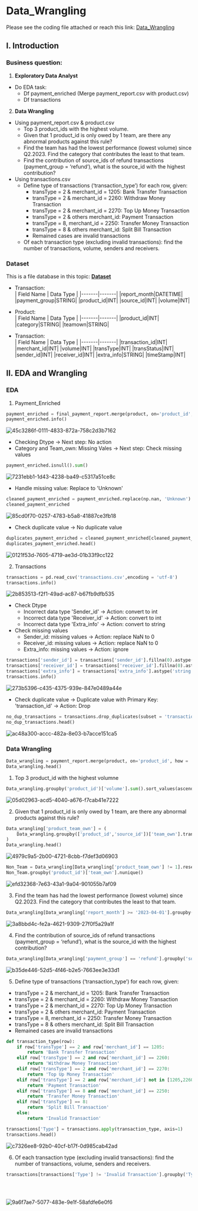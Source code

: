 # Data_Wrangling
Please see the coding file attached or reach this link: [Data_Wrangling](https://colab.research.google.com/drive/18jfqAQUxfjQRU-8-3guUfHlovR9QKcV7#scrollTo=Ypzc_zE2QR0G)

## I. Introduction
### Business question:
1. **Exploratory Data Analyst**
- Do EDA task:
  - Df payment_enriched (Merge payment_report.csv with product.csv)
  - Df transactions

2. **Data Wrangling**
- Using payment_report.csv & product.csv
  - Top 3 product_ids with the highest volume.
  - Given that 1 product_id is only owed by 1 team, are there any abnormal products against this rule?
  - Find the team has had the lowest performance (lowest volume) since Q2.2023. Find the category that contributes the least to that team.
  - Find the contribution of source_ids of refund transactions (payment_group = ‘refund’), what is the source_id with the highest contribution?
- Using transactions.csv
  - Define type of transactions (‘transaction_type’) for each row, given:
    - transType = 2 & merchant_id = 1205: Bank Transfer Transaction
    - transType = 2 & merchant_id = 2260: Withdraw Money Transaction
    - transType = 2 & merchant_id = 2270: Top Up Money Transaction
    - transType = 2 & others merchant_id: Payment Transaction
    - transType = 8, merchant_id = 2250: Transfer Money Transaction
    - transType = 8 & others merchant_id: Split Bill Transaction
    - Remained cases are invalid transactions
  - Of each transaction type (excluding invalid transactions): find the number of transactions, volume, senders and receivers.
### Dataset
This is a file database in this topic: [**Dataset**](https://drive.google.com/drive/u/0/folders/1tj4H9FB1_t4GmTdPOSr4YOrU2RRPHurI)
- Transaction: <br>
    | Field Name | Data Type |
    |-------|-------|
    |report_month|DATETIME|
    |payment_group|STRING|
    |product_id|INT|
    |source_id|INT|
    |volume|INT|

- Product: <br>
    | Field Name | Data Type |
    |-------|-------|
    |product_id|INT|
    |category|STRING|
    |teamown|STRING|
  
- Transaction: <br>
    | Field Name | Data Type |
    |-------|-------|
    |transaction_id|INT|
    |merchant_id|INT|
    |volume|INT|
    |transType|INT|
    |transStatus|INT|
    |sender_id|INT|
    |receiver_id|INT|
    |extra_info|STRING|
    |timeStamp|INT|

## II. EDA and Wrangling
### EDA
1. Payment_Enriched

```python
payment_enriched = final_payment_report.merge(product, on='product_id', how = 'left')
payment_enriched.info()
```
![45c3286f-0111-4833-872a-758c2d3b7162](https://github.com/user-attachments/assets/36751094-f285-4597-8ecd-ef84a5a79b8c)

- Checking Dtype -> Next step: No action
- Category and Team_own: Missing Vales -> Next step: Check missing values

```python
payment_enriched.isnull().sum()
```
![7231ebb1-1d43-4238-ba49-c5317a51ce8c](https://github.com/user-attachments/assets/ae30b0d7-6302-4bd0-b326-d766379aabfd)

- Handle missing value: Replace **<NA>** to 'Unknown'

```python
cleaned_payment_enriched = payment_enriched.replace(np.nan, 'Unknown')
cleaned_payment_enriched
```
![85cd0f70-0257-4783-b5a8-41887ce3fb18](https://github.com/user-attachments/assets/aec6b508-1ac8-47aa-89c7-62493f757b27)

- Check duplicate value -> No duplicate value
```python
duplicates_payment_enriched = cleaned_payment_enriched[cleaned_payment_enriched.duplicated(subset=['report_month','payment_group','product_id','source_id'], keep=False)]
duplicates_payment_enriched.head()
```

![0121f53d-7605-4719-ae3d-01b33f9cc122](https://github.com/user-attachments/assets/f1765502-b0fc-4837-aba1-eb26a5470f2d)

2. Transactions

```python
transactions = pd.read_csv('transactions.csv',encoding = 'utf-8')
transactions.info()
```
![2b853513-f2f1-49ad-ac87-b67fb9dfb535](https://github.com/user-attachments/assets/180a2eab-149a-4986-acc5-a2333f20c513)

- Check Dtype
  - Incorrect data type 'Sender_id' -> Action: convert to int
  - Incorrect data type 'Receiver_id' -> Action: convert to int
  - Incorrect data type 'Extra_info' -> Action: convert to string
- Check missing values
  - Sender_id: missing values -> Action: replace NaN to 0
  - Receiver_id: missing values -> Action: replace NaN to 0
  - Extra_info: missing values -> Action: ignore
 
```python
transactions['sender_id'] = transactions['sender_id'].fillna(0).astype('int')
transactions['receiver_id'] = transactions['receiver_id'].fillna(0).astype('int')
transactions['extra_info'] = transactions['extra_info'].astype('string')
transactions.info()
```

![273b5396-c435-4375-939e-847e0489a44e](https://github.com/user-attachments/assets/96d7959d-263f-491a-944b-15cea3637728)

- Check duplicate value -> Duplicate value with Primary Key: 'transaction_id' -> Action: Drop

```python
no_dup_transactions = transactions.drop_duplicates(subset = 'transaction_id', ignore_index= False)
no_dup_transactions.head()
```

![ac48a300-accc-482a-8e03-b7acce151ca5](https://github.com/user-attachments/assets/91500a7d-6f9a-4628-a61b-08418415b6ab)

### Data Wrangling

```python
Data_wrangling = payment_report.merge(product, on='product_id', how = 'left')
Data_wrangling.head()
```
1. Top 3 product_id with the highest volumne
```python
Data_wrangling.groupby('product_id')['volume'].sum().sort_values(ascending=False).head(3)
```

![05d02963-acd5-4040-a676-f7cab41e7222](https://github.com/user-attachments/assets/18c121b9-b5f8-43be-aada-eec11ae8669f)

2. Given that 1 product_id is only owed by 1 team, are there any abnormal products against this rule?
```python
Data_wrangling['product_team_own'] = (
    Data_wrangling.groupby(['product_id','source_id'])['team_own'].transform('nunique')
)
Data_wrangling.head()
```
![4979c9a5-2b00-4721-8cbb-f7def3d06903](https://github.com/user-attachments/assets/f3d0bde3-82b5-4efa-8972-4f267a6cea6f)

```python
Non_Team = Data_wrangling[Data_wrangling['product_team_own'] != 1].reset_index()
Non_Team.groupby('product_id')['team_own'].nunique()
```
![efd32368-7e63-43a1-9a04-901055b7af09](https://github.com/user-attachments/assets/809a586f-dfa9-4f35-acac-5573617a1e52)


3. Find the team has had the lowest performance (lowest volume) since Q2.2023. Find the category that contributes the least to that team.
```python
Data_wrangling[Data_wrangling['report_month'] >= '2023-04-01'].groupby(['team_own','category'])['volume'].sum().sort_values(ascending=True).head(1)
```
![3a8bbd4c-fe2a-4621-9309-27f0f5a29a1f](https://github.com/user-attachments/assets/822bd310-39bd-40fb-bdb2-e85e3dd18d15)



4. Find the contribution of source_ids of refund transactions (payment_group = ‘refund’), what is the source_id with the highest contribution?

```python
Data_wrangling[Data_wrangling['payment_group'] == 'refund'].groupby('source_id')['volume'].sum().sort_values(ascending=False).head(1)
```

![b35de446-52d5-4f46-b2e5-7663ee3e33d1](https://github.com/user-attachments/assets/2a4b2ed8-bb0e-488b-b1d4-ebf8e36665fd)


5. Define type of transactions (‘transaction_type’) for each row, given:
  - transType = 2 & merchant_id = 1205: Bank Transfer Transaction
  - transType = 2 & merchant_id = 2260: Withdraw Money Transaction
  - transType = 2 & merchant_id = 2270: Top Up Money Transaction
  - transType = 2 & others merchant_id: Payment Transaction
  - transType = 8, merchant_id = 2250: Transfer Money Transaction
  - transType = 8 & others merchant_id: Split Bill Transaction
  - Remained cases are invalid transactions

```python
def transaction_type(row):
    if row['transType'] == 2 and row['merchant_id'] == 1205:
        return 'Bank Transfer Transaction'
    elif row['transType'] == 2 and row['merchant_id'] == 2260:
        return 'Withdraw Money Transaction'
    elif row['transType'] == 2 and row['merchant_id'] == 2270:
        return 'Top Up Money Transaction'
    elif row['transType'] == 2 and row['merchant_id'] not in [1205,2260,2270]:
        return 'Payment Transaction'
    elif row['transType'] == 8 and row['merchant_id'] == 2250:
        return 'Transfer Money Transaction'
    elif row['transType'] == 8:
        return 'Split Bill Transaction'
    else:
        return 'Invalid Transaction'

transactions['Type'] = transactions.apply(transaction_type, axis=1)
transactions.head()

```

![c7326ee8-92b0-40cf-b17f-0d985cab42ad](https://github.com/user-attachments/assets/0dc67985-a47b-4283-9504-551d5f8d3235)


6. Of each transaction type (excluding invalid transactions): find the number of transactions, volume, senders and receivers.
```python
transactions[transactions['Type'] != 'Invalid Transaction'].groupby('Type').agg({'transaction_id': 'count'
                                                                                , 'volume': 'sum'
                                                                                , 'sender_id': 'nunique'
                                                                                , 'receiver_id': 'nunique'})
```


![9a6f7ae7-5077-483e-9e1f-58afdfe6e0f6](https://github.com/user-attachments/assets/ea5e957d-77a8-4cbd-9660-62f5b642f859)

